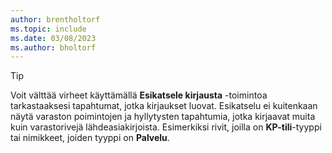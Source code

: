 ```yaml
---
author: brentholtorf
ms.topic: include
ms.date: 03/08/2023
ms.author: bholtorf
---
```


> [!TIP]
> Voit välttää virheet käyttämällä **Esikatsele kirjausta** -toimintoa tarkastaaksesi tapahtumat, jotka kirjaukset luovat. Esikatselu ei kuitenkaan näytä varaston poimintojen ja hyllytysten tapahtumia, jotka kirjaavat muita kuin varastorivejä lähdeasiakirjoista. Esimerkiksi rivit, joilla on **KP-tili**-tyyppi tai nimikkeet, joiden tyyppi on **Palvelu**.